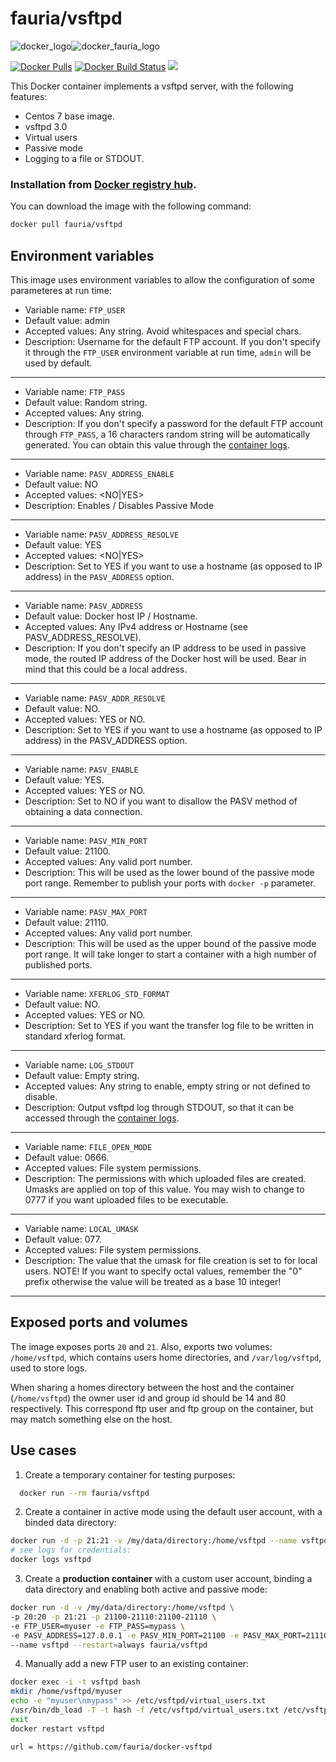 # fauria/vsftpd

![docker_logo](https://raw.githubusercontent.com/fauria/docker-vsftpd/master/docker_139x115.png)![docker_fauria_logo](https://raw.githubusercontent.com/fauria/docker-vsftpd/master/docker_fauria_161x115.png)

[![Docker Pulls](https://img.shields.io/docker/pulls/fauria/vsftpd.svg?style=plastic)](https://hub.docker.com/r/fauria/vsftpd/)
[![Docker Build Status](https://img.shields.io/docker/build/fauria/vsftpd.svg?style=plastic)](https://hub.docker.com/r/fauria/vsftpd/builds/)
[![](https://images.microbadger.com/badges/image/fauria/vsftpd.svg)](https://microbadger.com/images/fauria/vsftpd "fauria/vsftpd")

This Docker container implements a vsftpd server, with the following features:

 * Centos 7 base image.
 * vsftpd 3.0
 * Virtual users
 * Passive mode
 * Logging to a file or STDOUT.

### Installation from [Docker registry hub](https://registry.hub.docker.com/u/fauria/vsftpd/).

You can download the image with the following command:

```bash
docker pull fauria/vsftpd
```

Environment variables
----

This image uses environment variables to allow the configuration of some parameteres at run time:

* Variable name: `FTP_USER`
* Default value: admin
* Accepted values: Any string. Avoid whitespaces and special chars.
* Description: Username for the default FTP account. If you don't specify it through the `FTP_USER` environment variable at run time, `admin` will be used by default.

----

* Variable name: `FTP_PASS`
* Default value: Random string.
* Accepted values: Any string.
* Description: If you don't specify a password for the default FTP account through `FTP_PASS`, a 16 characters random string will be automatically generated. You can obtain this value through the [container logs](https://docs.docker.com/reference/commandline/logs/).

----

* Variable name: `PASV_ADDRESS_ENABLE`
* Default value: NO
* Accepted values: <NO|YES>
* Description: Enables / Disables Passive Mode

----

* Variable name: `PASV_ADDRESS_RESOLVE`
* Default value: YES
* Accepted values: <NO|YES>
* Description: Set to YES if you want to use a hostname (as opposed to IP address) in the `PASV_ADDRESS` option.

----

* Variable name: `PASV_ADDRESS`
* Default value: Docker host IP / Hostname.
* Accepted values: Any IPv4 address or Hostname (see PASV_ADDRESS_RESOLVE).
* Description: If you don't specify an IP address to be used in passive mode, the routed IP address of the Docker host will be used. Bear in mind that this could be a local address.

----

* Variable name: `PASV_ADDR_RESOLVE`
* Default value: NO.
* Accepted values: YES or NO.
* Description: Set to YES if you want to use a hostname (as opposed to IP address) in the PASV_ADDRESS option.

----

* Variable name: `PASV_ENABLE`
* Default value: YES.
* Accepted values: YES or NO.
* Description: Set to NO if you want to disallow the PASV method of obtaining a data connection.

----

* Variable name: `PASV_MIN_PORT`
* Default value: 21100.
* Accepted values: Any valid port number.
* Description: This will be used as the lower bound of the passive mode port range. Remember to publish your ports with `docker -p` parameter.

----

* Variable name: `PASV_MAX_PORT`
* Default value: 21110.
* Accepted values: Any valid port number.
* Description: This will be used as the upper bound of the passive mode port range. It will take longer to start a container with a high number of published ports.

----

* Variable name: `XFERLOG_STD_FORMAT`
* Default value: NO.
* Accepted values: YES or NO.
* Description: Set to YES if you want the transfer log file to be written in standard xferlog format.

----

* Variable name: `LOG_STDOUT`
* Default value: Empty string.
* Accepted values: Any string to enable, empty string or not defined to disable.
* Description: Output vsftpd log through STDOUT, so that it can be accessed through the [container logs](https://docs.docker.com/reference/commandline/logs/).

----

* Variable name: `FILE_OPEN_MODE`
* Default value: 0666.
* Accepted values: File system permissions.
* Description: The permissions with which uploaded files are created. Umasks are applied on top of this value. You may wish to change to 0777 if you want uploaded files to be executable.

----

* Variable name: `LOCAL_UMASK`
* Default value: 077.
* Accepted values: File system permissions.
* Description: The value that the umask for file creation is set to for local users. NOTE! If you want to specify octal values, remember the "0" prefix otherwise the value will be treated as a base 10 integer!

----

Exposed ports and volumes
----

The image exposes ports `20` and `21`. Also, exports two volumes: `/home/vsftpd`, which contains users home directories, and `/var/log/vsftpd`, used to store logs.

When sharing a homes directory between the host and the container (`/home/vsftpd`) the owner user id and group id should be 14 and 80 respectively. This correspond ftp user and ftp group on the container, but may match something else on the host.

Use cases
----

1) Create a temporary container for testing purposes:

```bash
  docker run --rm fauria/vsftpd
```

2) Create a container in active mode using the default user account, with a binded data directory:

```bash
docker run -d -p 21:21 -v /my/data/directory:/home/vsftpd --name vsftpd fauria/vsftpd
# see logs for credentials:
docker logs vsftpd
```

3) Create a **production container** with a custom user account, binding a data directory and enabling both active and passive mode:

```bash
docker run -d -v /my/data/directory:/home/vsftpd \
-p 20:20 -p 21:21 -p 21100-21110:21100-21110 \
-e FTP_USER=myuser -e FTP_PASS=mypass \
-e PASV_ADDRESS=127.0.0.1 -e PASV_MIN_PORT=21100 -e PASV_MAX_PORT=21110 \
--name vsftpd --restart=always fauria/vsftpd
```

4) Manually add a new FTP user to an existing container:
```bash
docker exec -i -t vsftpd bash
mkdir /home/vsftpd/myuser
echo -e "myuser\nmypass" >> /etc/vsftpd/virtual_users.txt
/usr/bin/db_load -T -t hash -f /etc/vsftpd/virtual_users.txt /etc/vsftpd/virtual_users.db
exit
docker restart vsftpd
```
	url = https://github.com/fauria/docker-vsftpd
